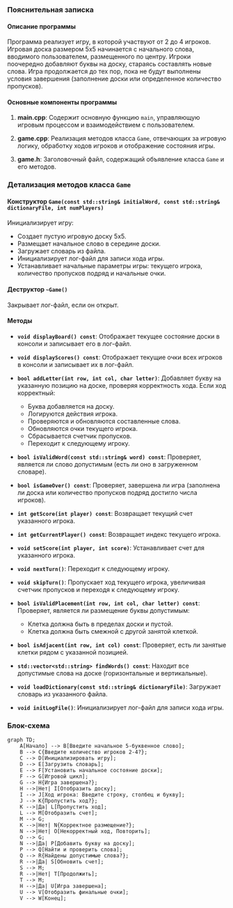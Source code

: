 ### Пояснительная записка

#### Описание программы

Программа реализует игру, в которой участвуют от 2 до 4 игроков. Игровая доска размером 5x5 начинается с начального слова, вводимого пользователем, размещенного по центру. Игроки поочередно добавляют буквы на доску, стараясь составлять новые слова. Игра продолжается до тех пор, пока не будут выполнены условия завершения (заполнение доски или определенное количество пропусков).

#### Основные компоненты программы

1. **main.cpp**: Содержит основную функцию `main`, управляющую игровым процессом и взаимодействием с пользователем.

2. **game.cpp**: Реализация методов класса `Game`, отвечающих за игровую логику, обработку ходов игроков и отображение состояния игры.

3. **game.h**: Заголовочный файл, содержащий объявление класса `Game` и его методов.

### Детализация методов класса `Game`

#### Конструктор `Game(const std::string& initialWord, const std::string& dictionaryFile, int numPlayers)`

Инициализирует игру:
- Создает пустую игровую доску 5x5.
- Размещает начальное слово в середине доски.
- Загружает словарь из файла.
- Инициализирует лог-файл для записи хода игры.
- Устанавливает начальные параметры игры: текущего игрока, количество пропусков подряд и начальные очки.

#### Деструктор `~Game()`

Закрывает лог-файл, если он открыт.

#### Методы

- **`void displayBoard() const`**:
  Отображает текущее состояние доски в консоли и записывает его в лог-файл.

- **`void displayScores() const`**:
  Отображает текущие очки всех игроков в консоли и записывает их в лог-файл.

- **`bool addLetter(int row, int col, char letter)`**:
  Добавляет букву на указанную позицию на доске, проверяя корректность хода. Если ход корректный:
  - Буква добавляется на доску.
  - Логируются действия игрока.
  - Проверяются и обновляются составленные слова.
  - Обновляются очки текущего игрока.
  - Сбрасывается счетчик пропусков.
  - Переходит к следующему игроку.

- **`bool isValidWord(const std::string& word) const`**:
  Проверяет, является ли слово допустимым (есть ли оно в загруженном словаре).

- **`bool isGameOver() const`**:
  Проверяет, завершена ли игра (заполнена ли доска или количество пропусков подряд достигло числа игроков).

- **`int getScore(int player) const`**:
  Возвращает текущий счет указанного игрока.

- **`int getCurrentPlayer() const`**:
  Возвращает индекс текущего игрока.

- **`void setScore(int player, int score)`**:
  Устанавливает счет для указанного игрока.

- **`void nextTurn()`**:
  Переходит к следующему игроку.

- **`void skipTurn()`**:
  Пропускает ход текущего игрока, увеличивая счетчик пропусков и переходя к следующему игроку.

- **`bool isValidPlacement(int row, int col, char letter) const`**:
  Проверяет, является ли размещение буквы допустимым:
  - Клетка должна быть в пределах доски и пустой.
  - Клетка должна быть смежной с другой занятой клеткой.

- **`bool isAdjacent(int row, int col) const`**:
  Проверяет, есть ли занятые клетки рядом с указанной позицией.

- **`std::vector<std::string> findWords() const`**:
  Находит все допустимые слова на доске (горизонтальные и вертикальные).

- **`void loadDictionary(const std::string& dictionaryFile)`**:
  Загружает словарь из указанного файла.

- **`void initLogFile()`**:
  Инициализирует лог-файл для записи хода игры.

### Блок-схема

```mermaid
graph TD;
    A[Начало] --> B[Введите начальное 5-буквенное слово];
    B --> C{Введите количество игроков 2-4?};
    C --> D[Инициализировать игру];
    D --> E[Загрузить словарь];
    E --> F[Установить начальное состояние доски];
    F --> G[Игровой цикл];
    G --> H{Игра завершена?};
    H -->|Нет| I[Отобразить доску];
    I --> J[Ход игрока: Введите строку, столбец и букву];
    J --> K{Пропустить ход?};
    K -->|Да| L[Пропустить ход];
    L --> M[Отобразить счет];
    M --> G;
    K -->|Нет| N{Корректное размещение?};
    N -->|Нет| O[Некорректный ход, Повторить];
    O --> G;
    N -->|Да| P[Добавить букву на доску];
    P --> Q[Найти и проверить слова];
    Q --> R{Найдены допустимые слова?};
    R -->|Да| S[Обновить счет];
    S --> M;
    R -->|Нет| T[Продолжить];
    T --> M;
    H -->|Да| U[Игра завершена];
    U --> V[Отобразить финальные очки];
    V --> W[Конец];



```
